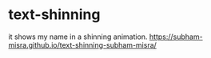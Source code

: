 # text-shinning
 it shows my name in a shinning animation.
https://subham-misra.github.io/text-shinning-subham-misra/
